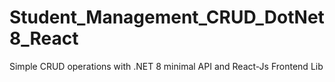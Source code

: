 # Student_Management_CRUD_DotNet8_React
Simple CRUD operations with .NET 8 minimal API and React-Js Frontend Lib
